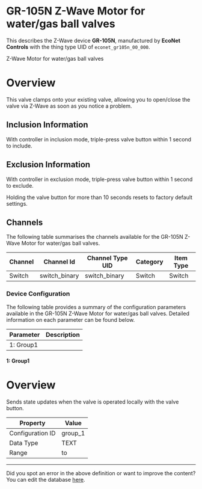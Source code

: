
# GR-105N Z-Wave Motor for water/gas ball valves

This describes the Z-Wave device **GR-105N**, manufactured by **EcoNet Controls** with the thing type UID of ```econet_gr105n_00_000```. 

Z-Wave Motor for water/gas ball valves  


# Overview #

This valve clamps onto your existing valve, allowing you to open/close the valve via Z-Wave as soon as you notice a problem.

  


## Inclusion Information ##

With controller in inclusion mode, triple-press valve button within 1 second to include.

  


## Exclusion Information ##

With controller in exclusion mode, triple-press valve button within 1 second to exclude.

Holding the valve button for more than 10 seconds resets to factory default settings.

## Channels
The following table summarises the channels available for the GR-105N Z-Wave Motor for water/gas ball valves.

| Channel | Channel Id | Channel Type UID | Category | Item Type |
|---------|------------|------------------|----------|-----------|
| Switch | switch_binary | switch_binary | Switch | Switch |




### Device Configuration
The following table provides a summary of the configuration parameters available in the GR-105N Z-Wave Motor for water/gas ball valves.
Detailed information on each parameter can be found below.

| Parameter   | Description |
|-------------|-------------|
| 1: Group1 |  |




#### 1: Group1

  


# Overview #

Sends state updates when the valve is operated locally with the valve button.


| Property         | Value    |
|------------------|----------|
| Configuration ID | group_1 |
| Data Type        | TEXT |
| Range |  to  |






---

Did you spot an error in the above definition or want to improve the content?
You can edit the database [here](http://www.cd-jackson.com/index.php/zwave/zwave-device-database/zwave-device-list/devicesummary/469).

